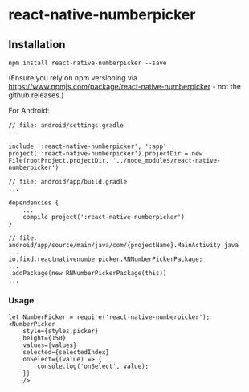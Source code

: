 # react-native-numberpicker

## Installation

`npm install react-native-numberpicker --save`

(Ensure you rely on npm versioning via https://www.npmjs.com/package/react-native-numberpicker - not the github releases.)

For Android:

```
// file: android/settings.gradle
...

include ':react-native-numberpicker', ':app'
project(':react-native-numberpicker').projectDir = new File(rootProject.projectDir, '../node_modules/react-native-numberpicker')
```

```
// file: android/app/build.gradle
...

dependencies {
    ...
    compile project(':react-native-numberpicker')
}
```

```
// file: android/app/source/main/java/com/{projectName}.MainActivity.java
...
io.fixd.reactnativenumberpicker.RNNumberPickerPackage;
...
.addPackage(new RNNumberPickerPackage(this))
...
```

### Usage

```
let NumberPicker = require('react-native-numberpicker');
<NumberPicker
	style={styles.picker}
	height={150}
	values={values}
	selected={selectedIndex}
	onSelect={(value) => {
		console.log('onSelect', value);
	}}
	/>
```